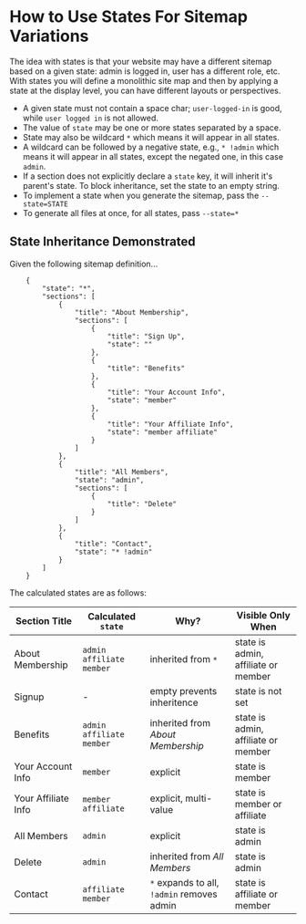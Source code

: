 # How to Use States For Sitemap Variations

The idea with states is that your website may have a different sitemap based on a given state: admin is logged in, user has a different role, etc.  With states you will define a monolithic site map and then by applying a state at the display level, you can have different layouts or perspectives.

* A given state must not contain a space char; `user-logged-in` is good, while `user logged in` is not allowed. 
* The value of `state` may be one or more states separated by a space.
* State may also be wildcard `*` which means it will appear in all states.
* A wildcard can be followed by a negative state, e.g.,  `* !admin` which means it will appear in all states, except the negated one, in this case `admin`.
* If a section does not explicitly declare a `state` key, it will inherit it's parent's state.  To block inheritance, set the state to an empty string.
* To implement a state when you generate the sitemap, pass the `--state=STATE`
* To generate all files at once, for all states, pass `--state=*`

## State Inheritance Demonstrated

Given the following sitemap definition...

        {
            "state": "*",
            "sections": [
                {
                    "title": "About Membership",
                    "sections": [
                        {
                            "title": "Sign Up",
                            "state": ""
                        },
                        {
                            "title": "Benefits"
                        },
                        {
                            "title": "Your Account Info",
                            "state": "member"
                        },
                        {
                            "title": "Your Affiliate Info",
                            "state": "member affiliate"
                        }
                    ]
                },
                {
                    "title": "All Members",
                    "state": "admin",
                    "sections": [
                        {
                            "title": "Delete"
                        }
                    ]
                },
                {
                    "title": "Contact",
                    "state": "* !admin"
                }
            ]
        }

The calculated states are as follows:

| Section Title | Calculated `state` | Why? | Visible Only When
|----------|----------|---|---|
| About Membership | `admin affiliate member` | inherited from `*` | state is admin, affiliate or member |
| Signup | - | empty prevents inheritence| state is not set |
| Benefits | `admin affiliate member` | inherited from _About Membership_ | state is admin, affiliate or member |
| Your Account Info | `member` | explicit | state is member |
| Your Affiliate Info | `member affiliate` | explicit, multi-value | state is member or affiliate |
| All Members | `admin` | explicit | state is admin |
| Delete | `admin` | inherited from _All Members_ | state is admin |
| Contact | `affiliate member` | `*` expands to all, `!admin` removes admin | state is affiliate or member |
